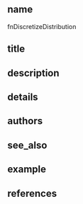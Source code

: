 ## name
fnDiscretizeDistribution
## title
## description
## details
## authors
## see_also
## example
## references
